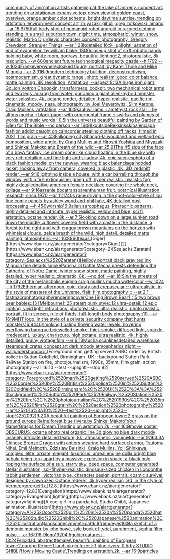 [community of animation artists gathering at the lake of annecy. concept art. trending on artstation](https://www.ebank.nz/aiartgenerator?category=community%2520of%2520animation%2520artists%2520gathering%2520at%2520the%2520lake%2520of%2520annecy.%2520concept%2520art.%2520trending%2520on%2520artstation)[an expansive top-down view of golden coast, overview, orange amber color scheme, bright daytime sunrise, trending on artstation, environment concept art, miyazaki, gihbli, greg rutkowski, amano --ar 16:9](https://www.ebank.nz/aiartgenerator?category=an%2520expansive%2520top-down%2520view%2520of%2520golden%2520coast%2C%2520overview%2C%2520orange%2520amber%2520color%2520scheme%2C%2520bright%2520daytime%2520sunrise%2C%2520trending%2520on%2520artstation%2C%2520environment%2520concept%2520art%2C%2520miyazaki%2C%2520gihbli%2C%2520greg%2520rutkowski%2C%2520amano%2520--ar%252016%3A9)[750](https://www.ebank.nz/aiartgenerator?category=750)[full body shot of humanoid robot android in ragged clothing standing in a small suburban town, night time, atmospheric, winter, snow, realistic, Marko Djurdjevic character concept, photography, Gregory Crewdson, Stranger Things, —ar 1:2](https://www.ebank.nz/aiartgenerator?category=full%2520body%2520shot%2520of%2520humanoid%2520robot%2520android%2520in%2520ragged%2520clothing%2520standing%2520in%2520a%2520small%2520suburban%2520town%2C%2520night%2520time%2C%2520atmospheric%2C%2520winter%2C%2520snow%2C%2520realistic%2C%2520Marko%2520Djurdjevic%2520character%2520concept%2C%2520photography%2C%2520Gregory%2520Crewdson%2C%2520Stranger%2520Things%2C%2520%E2%80%94ar%25201%3A2)[8k](https://www.ebank.nz/aiartgenerator?category=8k)[detailed,](https://www.ebank.nz/aiartgenerator?category=detailed%2C)[16:9](https://www.ebank.nz/aiartgenerator?category=16%3A9)[--uplight](https://www.ebank.nz/aiartgenerator?category=--uplight)[illustration of end of evangelion by william blake, 1800](https://www.ebank.nz/aiartgenerator?category=illustration%2520of%2520end%2520of%2520evangelion%2520by%2520william%2520blake%2C%25201800)[closeup shot of soft robotic hands holding baby, white room, godrays, beautiful lighting::2, photorealistic, 8k resolution, --w 600](https://www.ebank.nz/aiartgenerator?category=closeup%2520shot%2520of%2520soft%2520robotic%2520hands%2520holding%2520baby%2C%2520white%2520room%2C%2520godrays%2C%2520beautiful%2520lighting%3A%3A2%2C%2520photorealistic%2C%25208k%2520resolution%2C%2520--w%2520600)[ancient future technological megacity castle --h 1792 --w 1024](https://www.ebank.nz/aiartgenerator?category=ancient%2520future%2520technological%2520megacity%2520castle%2520--h%25201792%2520--w%25201024)[Frank](https://www.ebank.nz/aiartgenerator?category=Frank)[everywhere](https://www.ebank.nz/aiartgenerator?category=everywhere)[cloaked figure, portrait, by Karel Thole and Mike Mignola --ar 2:3](https://www.ebank.nz/aiartgenerator?category=cloaked%2520figure%2C%2520portrait%2C%2520by%2520Karel%2520Thole%2520and%2520Mike%2520Mignola%2520--ar%25202%3A3)[16:9](https://www.ebank.nz/aiartgenerator?category=16%3A9)[modern technology building, deconstructivism, postmodernism, great dynamic range, photo realism, good color balance, matte painting, 8K resolution, Artstation, --aspect 8:13](https://www.ebank.nz/aiartgenerator?category=modern%2520technology%2520building%2C%2520deconstructivism%2C%2520postmodernism%2C%2520great%2520dynamic%2520range%2C%2520photo%2520realism%2C%2520good%2520color%2520balance%2C%2520matte%2520painting%2C%25208K%2520resolution%2C%2520Artstation%2C%2520--aspect%25208%3A13)[A huge iron giant, GoLion Voltron Chogokin, transformers, cockpit, two mechanical robot arms and two legs, arising from water, punching a giant alien-hybrid monster, water splashes, 4k, octane render, detailed, hyper-realistic, pacific rim, cinematic, moody, nasa, photography by Joel Meyerowitz, Slim Aarons, Craig Mullens, artstation, --ar 16:9](https://www.ebank.nz/aiartgenerator?category=A%2520huge%2520iron%2520giant%2C%2520GoLion%2520Voltron%2520Chogokin%2C%2520transformers%2C%2520cockpit%2C%2520two%2520mechanical%2520robot%2520arms%2520and%2520two%2520legs%2C%2520arising%2520from%2520water%2C%2520punching%2520a%2520giant%2520alien-hybrid%2520monster%2C%2520water%2520splashes%2C%25204k%2C%2520octane%2520render%2C%2520detailed%2C%2520hyper-realistic%2C%2520pacific%2520rim%2C%2520cinematic%2C%2520moody%2C%2520nasa%2C%2520photography%2520by%2520Joel%2520Meyerowitz%2C%2520Slim%2520Aarons%2C%2520Craig%2520Mullens%2C%2520artstation%2C%2520--ar%252016%3A9)[saul williams :: amethyst rock star :: by alfons mucha :: black paper with ornemental frame :: swirls and plumes of words and music words ::0.5](https://www.ebank.nz/aiartgenerator?category=saul%2520williams%2520%3A%3A%2520amethyst%2520rock%2520star%2520%3A%3A%2520by%2520alfons%2520mucha%2520%3A%3A%2520black%2520paper%2520with%2520ornemental%2520frame%2520%3A%3A%2520swirls%2520and%2520plumes%2520of%2520words%2520and%2520music%2520words%2520%3A%3A0.5)[In  the universe beautiful painting by Garden of Eden for The Bible --no person --ar 16:9](https://www.ebank.nz/aiartgenerator?category=In%2520%2520the%2520universe%2520beautiful%2520painting%2520by%2520Garden%2520of%2520Eden%2520for%2520The%2520Bible%2520--no%2520person%2520--ar%252016%3A9)[8k](https://www.ebank.nz/aiartgenerator?category=8k)[outside](https://www.ebank.nz/aiartgenerator?category=outside)[Beksinkski](https://www.ebank.nz/aiartgenerator?category=Beksinkski)[balenciaga fashion addict caught on camcorder stealing clothing off racks, filmed in 2021, film grain --ar 4:3](https://www.ebank.nz/aiartgenerator?category=balenciaga%2520fashion%2520addict%2520caught%2520on%2520camcorder%2520stealing%2520clothing%2520off%2520racks%2C%2520filmed%2520in%25202021%2C%2520film%2520grain%2520--ar%25204%3A3)[Falköping city](https://www.ebank.nz/aiartgenerator?category=Falk%C3%B6ping%2520city)[Shangri-la woodland and wetland,epic composition, wide angle, by Craig Mullins and Hiroshi Yoshida and Miyazaki and Shinkai Makoto and Breath of the wild --ar 25:9](https://www.ebank.nz/aiartgenerator?category=Shangri-la%2520woodland%2520and%2520wetland%2Cepic%2520composition%2C%2520wide%2520angle%2C%2520by%2520Craig%2520Mullins%2520and%2520Hiroshi%2520Yoshida%2520and%2520Miyazaki%2520and%2520Shinkai%2520Makoto%2520and%2520Breath%2520of%2520the%2520wild%2520--ar%252025%3A9)[1](https://www.ebank.nz/aiartgenerator?category=1)[The 45 side of the face of a boy](https://www.ebank.nz/aiartgenerator?category=The%252045%2520side%2520of%2520the%2520face%2520of%2520a%2520boy)[A fantacy  ice cream cone like cloud floating in the blue sky with very rich detailing and fine light and shadow, 4k, epic scenes](https://www.ebank.nz/aiartgenerator?category=A%2520fantacy%2520%2520ice%2520cream%2520cone%2520like%2520cloud%2520floating%2520in%2520the%2520blue%2520sky%2520with%2520very%2520rich%2520detailing%2520and%2520fine%2520light%2520and%2520shadow%2C%25204k%2C%2520epic%2520scenes)[photo of a black fashion model on the runway, wearing black balenciaga hooded jacket, looking away from camera, covered in plastic, 4K, 3D, redshift render, —ar 9:16](https://www.ebank.nz/aiartgenerator?category=photo%2520of%2520a%2520black%2520fashion%2520model%2520on%2520the%2520runway%2C%2520wearing%2520black%2520balenciaga%2520hooded%2520jacket%2C%2520looking%2520away%2520from%2520camera%2C%2520covered%2520in%2520plastic%2C%25204K%2C%25203D%2C%2520redshift%2520render%2C%2520%E2%80%94ar%25209%3A16)[lightning inside a house, with a car barrelling through the window, with a fire extinguisher going off, hyper realistic, realistic fog, highly detailed](https://www.ebank.nz/aiartgenerator?category=lightning%2520inside%2520a%2520house%2C%2520with%2520a%2520car%2520barrelling%2520through%2520the%2520window%2C%2520with%2520a%2520fire%2520extinguisher%2520going%2520off%2C%2520hyper%2520realistic%2C%2520realistic%2520fog%2C%2520highly%2520detailed)[native american female necklace covering the whole neck, collage —ar 9:16](https://www.ebank.nz/aiartgenerator?category=native%2520american%2520female%2520necklace%2520covering%2520the%2520whole%2520neck%2C%2520collage%2520%E2%80%94ar%25209%3A16)[arsenie boca](https://www.ebank.nz/aiartgenerator?category=arsenie%2520boca)[transparent](https://www.ebank.nz/aiartgenerator?category=transparent)[human fruit, botanical illustration, research, circa 1970 --ar 11:17](https://www.ebank.nz/aiartgenerator?category=human%2520fruit%2C%2520botanical%2520illustration%2C%2520research%2C%2520circa%25201970%2520--ar%252011%3A17)[40s race driving in the spot-color-style of lou fine comic panels by ashley wood and phil hale, 4K detailed post processing —h 450](https://www.ebank.nz/aiartgenerator?category=40s%2520race%2520driving%2520in%2520the%2520spot-color-style%2520of%2520lou%2520fine%2520comic%2520panels%2520by%2520ashley%2520wood%2520and%2520phil%2520hale%2C%25204K%2520detailed%2520post%2520processing%2520%E2%80%94h%2520450)[worship](https://www.ebank.nz/aiartgenerator?category=worship)[16:9](https://www.ebank.nz/aiartgenerator?category=16%3A9)[alien sarcophagus, Pharaonic patterns, highly detailed and intricate, hyper realistic, yellow and blue, sci fi, artstation, octane render, 8k --ar 7:5](https://www.ebank.nz/aiartgenerator?category=alien%2520sarcophagus%2C%2520Pharaonic%2520patterns%2C%2520highly%2520detailed%2520and%2520intricate%2C%2520hyper%2520realistic%2C%2520yellow%2520and%2520blue%2C%2520sci%2520fi%2C%2520artstation%2C%2520octane%2520render%2C%25208k%2520--ar%25207%3A5)[looking down on a large sunken road down the middle, a flower covered field with a castle in the distance, a forest to the right and with craggy brown mountains on the horizon with whimsical clouds, zelda breath of the wild, high detail, detailed matte painting, atmospheric --ar 16:8](https://www.ebank.nz/aiartgenerator?category=looking%2520down%2520on%2520a%2520large%2520sunken%2520road%2520down%2520the%2520middle%2C%2520a%2520flower%2520covered%2520field%2520with%2520a%2520castle%2520in%2520the%2520distance%2C%2520a%2520forest%2520to%2520the%2520right%2520and%2520with%2520craggy%2520brown%2520mountains%2520on%2520the%2520horizon%2520with%2520whimsical%2520clouds%2C%2520zelda%2520breath%2520of%2520the%2520wild%2C%2520high%2520detail%2C%2520detailed%2520matte%2520painting%2C%2520atmospheric%2520--ar%252016%3A8)[960](https://www.ebank.nz/aiartgenerator?category=960)[texas.](https://www.ebank.nz/aiartgenerator?category=texas.)[Giger](https://www.ebank.nz/aiartgenerator?category=Giger)[2](https://www.ebank.nz/aiartgenerator?category=2)[Seajacks Zaratan](https://www.ebank.nz/aiartgenerator?category=Seajacks%2520Zaratan)[1](https://www.ebank.nz/aiartgenerator?category=1)[Hellboy portrait black grey red ink Mignola fine details smoke](https://www.ebank.nz/aiartgenerator?category=Hellboy%2520portrait%2520black%2520grey%2520red%2520ink%2520Mignola%2520fine%2520details%2520smoke)[Paris](https://www.ebank.nz/aiartgenerator?category=Paris)[hair](https://www.ebank.nz/aiartgenerator?category=hair)[3 battle Mecha priests defending the  Cathedral of Notre Dame, winter snow storm, matte painting, highly detailed, hyper realistic, cinematic, 8k, --no dof, --ar 16:9](https://www.ebank.nz/aiartgenerator?category=3%2520battle%2520Mecha%2520priests%2520defending%2520the%2520%2520Cathedral%2520of%2520Notre%2520Dame%2C%2520winter%2520snow%2520storm%2C%2520matte%2520painting%2C%2520highly%2520detailed%2C%2520hyper%2520realistic%2C%2520cinematic%2C%25208k%2C%2520--no%2520dof%2C%2520--ar%252016%3A9)[in the streets of the city of the melancholic enigma craig mullins mucha watercolor --w 1024 --h 1792](https://www.ebank.nz/aiartgenerator?category=in%2520the%2520streets%2520of%2520the%2520city%2520of%2520the%2520melancholic%2520enigma%2520craig%2520mullins%2520mucha%2520watercolor%2520--w%25201024%2520--h%25201792)[Ethernian afternoon, epic,  dusty and crepuscular :: ultrarealistic,  in the style of masters of the Universe, flair, film photography :: --ar 2:1](https://www.ebank.nz/aiartgenerator?category=Ethernian%2520afternoon%2C%2520epic%2C%2520%2520dusty%2520and%2520crepuscular%2520%3A%3A%2520ultrarealistic%2C%2520%2520in%2520the%2520style%2520of%2520masters%2520of%2520the%2520Universe%2C%2520flair%2C%2520film%2520photography%2520%3A%3A%2520--ar%25202%3A1)[--fast](https://www.ebank.nz/aiartgenerator?category=--fast)[macrophotography](https://www.ebank.nz/aiartgenerator?category=macrophotography)[rendering](https://www.ebank.nz/aiartgenerator?category=rendering)[cover](https://www.ebank.nz/aiartgenerator?category=cover)[One [Big Brown Bear]::15 two brown bear babies::13 [Melbourne]::25 steam punk style::12 ultra-detail::12 epic lighting, vivid light refractions, photorealistic, ultra realistic, photo realistic, portrait, fit in screen, rule of thirds, full-length body photography::10 —ar 16:9](https://www.ebank.nz/aiartgenerator?category=One%2520%5BBig%2520Brown%2520Bear%5D%3A%3A15%2520two%2520brown%2520bear%2520babies%3A%3A13%2520%5BMelbourne%5D%3A%3A25%2520steam%2520punk%2520style%3A%3A12%2520ultra-detail%3A%3A12%2520epic%2520lighting%2C%2520vivid%2520light%2520refractions%2C%2520photorealistic%2C%2520ultra%2520realistic%2C%2520photo%2520realistic%2C%2520portrait%2C%2520fit%2520in%2520screen%2C%2520rule%2520of%2520thirds%2C%2520full-length%2520body%2520photography%3A%3A10%2520%E2%80%94ar%252016%3A9)[MHT logo, in the style of a private security company that hunts monsters](https://www.ebank.nz/aiartgenerator?category=MHT%2520logo%2C%2520in%2520the%2520style%2520of%2520a%2520private%2520security%2520company%2520that%2520hunts%2520monsters)[16:9](https://www.ebank.nz/aiartgenerator?category=16%3A9)[440](https://www.ebank.nz/aiartgenerator?category=440)[smoking floating flowing water jewels. hovering overflowing baroque bejewelled smoke. thick smoke, diffused light, sparkle, irredescent, luxury, chariscuro. high octane. ultra realistic. 4k. highly detailled. grainy vintage film --ar 9:13](https://www.ebank.nz/aiartgenerator?category=smoking%2520floating%2520flowing%2520water%2520jewels.%2520hovering%2520overflowing%2520baroque%2520bejewelled%2520smoke.%2520thick%2520smoke%2C%2520diffused%2520light%2C%2520sparkle%2C%2520irredescent%2C%2520luxury%2C%2520chariscuro.%2520high%2520octane.%2520ultra%2520realistic.%25204k.%2520highly%2520detailled.%2520grainy%2520vintage%2520film%2520--ar%25209%3A13)[Mucha,](https://www.ebank.nz/aiartgenerator?category=Mucha%2C)[scanlines](https://www.ebank.nz/aiartgenerator?category=scanlines)[detailed warehouse steampunk crates concept art dark moody atmospherics night --wallpaper](https://www.ebank.nz/aiartgenerator?category=detailed%2520warehouse%2520steampunk%2520crates%2520concept%2520art%2520dark%2520moody%2520atmospherics%2520night%2520--wallpaper)[shop](https://www.ebank.nz/aiartgenerator?category=shop)[door.](https://www.ebank.nz/aiartgenerator?category=door.)[Foreground man getting served ASBO order by British police in Sutton Coldfield, Birmingham, UK :: background Sutton Park Railway Station on fire, photojournalism, 1990s, 35mm, film grain, action photography --ar 16:10 --test --uplight --stop 92](https://www.ebank.nz/aiartgenerator?category=Foreground%2520man%2520getting%2520served%2520ASBO%2520order%2520by%2520British%2520police%2520in%2520Sutton%2520Coldfield%2C%2520Birmingham%2C%2520UK%2520%3A%3A%2520background%2520Sutton%2520Park%2520Railway%2520Station%2520on%2520fire%2C%2520photojournalism%2C%25201990s%2C%252035mm%2C%2520film%2520grain%2C%2520action%2520photography%2520--ar%252016%3A10%2520--test%2520--uplight%2520--stop%252092)[9:20](https://www.ebank.nz/aiartgenerator?category=9%3A20)[A beautiful painting of European town::2,grass on the ground,europe Reine,forest,blue rivers,by Shinkai Makoto'Your Name'Grasps for Dream,Trending on artstation,2k, --ar 16:9](https://www.ebank.nz/aiartgenerator?category=A%2520beautiful%2520painting%2520of%2520European%2520town%3A%3A2%2Cgrass%2520on%2520the%2520ground%2Ceurope%2520Reine%2Cforest%2Cblue%2520rivers%2Cby%2520Shinkai%2520Makoto%27Your%2520Name%27Grasps%2520for%2520Dream%2CTrending%2520on%2520artstation%2C2k%2C%2520--ar%252016%3A9)[movie poster, OBSCURUS, octane photo real organic line 3d glowing blue dark moody insanely intricate detailed texture, 8k, atmospheric, volumetric --ar 9:16](https://www.ebank.nz/aiartgenerator?category=movie%2520poster%2C%2520OBSCURUS%2C%2520octane%2520photo%2520real%2520organic%2520line%25203d%2520glowing%2520blue%2520dark%2520moody%2520insanely%2520intricate%2520detailed%2520texture%2C%25208k%2C%2520atmospheric%2C%2520volumetric%2520--ar%25209%3A16)[3:3](https://www.ebank.nz/aiartgenerator?category=3%3A3)[A Chinese Bronze Dragon with antlers wearing hard-surfaced armor, Tsutomu Nihei, Emil Melmoth, Zdzislaw Belsinki, Craig Mullins, Yoji Shinkawa, complex, elite, ornate, elegant, luxurious, unreal engine,](https://www.ebank.nz/aiartgenerator?category=A%2520Chinese%2520Bronze%2520Dragon%2520with%2520antlers%2520wearing%2520hard-surfaced%2520armor%2C%2520Tsutomu%2520Nihei%2C%2520Emil%2520Melmoth%2C%2520Zdzislaw%2520Belsinki%2C%2520Craig%2520Mullins%2C%2520Yoji%2520Shinkawa%2C%2520complex%2C%2520elite%2C%2520ornate%2C%2520elegant%2C%2520luxurious%2C%2520unreal%2520engine%2C)[](https://www.ebank.nz/aiartgenerator?category=)[doll](https://www.ebank.nz/aiartgenerator?category=doll)[a bright blue nebula being torn apart by a massive explosion in space, a black hole ripping the surface of a sun, starry sky, deep space, computer generated stellar illustration, sci-fi](https://www.ebank.nz/aiartgenerator?category=a%2520bright%2520blue%2520nebula%2520being%2520torn%2520apart%2520by%2520a%2520massive%2520explosion%2520in%2520space%2C%2520a%2520black%2520hole%2520ripping%2520the%2520surface%2520of%2520a%2520sun%2C%2520starry%2520sky%2C%2520deep%2520space%2C%2520computer%2520generated%2520stellar%2520illustration%2C%2520sci-fi)[hyper-realistic dinosaur-sized chicken in London](https://www.ebank.nz/aiartgenerator?category=hyper-realistic%2520dinosaur-sized%2520chicken%2520in%2520London)[the rabbit gentlemen, victorian type, character design, portrait, cosmic survival, designed by sawoozer+Octane rederer, 4k hyper realism, 3d, in the style of Vermeer](https://www.ebank.nz/aiartgenerator?category=the%2520rabbit%2520gentlemen%2C%2520victorian%2520type%2C%2520character%2520design%2C%2520portrait%2C%2520cosmic%2520survival%2C%2520designed%2520by%2520sawoozer%2BOctane%2520rederer%2C%25204k%2520hyper%2520realism%2C%25203d%2C%2520in%2520the%2520style%2520of%2520Vermeer)[gor](https://www.ebank.nz/aiartgenerator?category=gor)[crucifix.](https://www.ebank.nz/aiartgenerator?category=crucifix.)[f2.8.](https://www.ebank.nz/aiartgenerator?category=f2.8.)[Evangelion](https://www.ebank.nz/aiartgenerator?category=Evangelion)[lighting](https://www.ebank.nz/aiartgenerator?category=lighting)[A cool girl in a panda hat, Studio Ghibli, Japanese animation, illustration](https://www.ebank.nz/aiartgenerator?category=A%2520cool%2520girl%2520in%2520a%2520panda%2520hat%2C%2520Studio%2520Ghibli%2C%2520Japanese%2520animation%2C%2520illustration)[landscape](https://www.ebank.nz/aiartgenerator?category=landscape)[symmetrical](https://www.ebank.nz/aiartgenerator?category=symmetrical)[16:9](https://www.ebank.nz/aiartgenerator?category=16%3A9)[friend](https://www.ebank.nz/aiartgenerator?category=friend)[eyes](https://www.ebank.nz/aiartgenerator?category=eyes)[16:9](https://www.ebank.nz/aiartgenerator?category=16%3A9)[a sketch of a demonic monster by john howe, syle book of tyriel, parchment, sephia filter, noise, --ar 16:9](https://www.ebank.nz/aiartgenerator?category=a%2520sketch%2520of%2520a%2520demonic%2520monster%2520by%2520john%2520howe%2C%2520syle%2520book%2520of%2520tyriel%2C%2520parchment%2C%2520sephia%2520filter%2C%2520noise%2C%2520--ar%252016%3A9)[16:9](https://www.ebank.nz/aiartgenerator?category=16%3A9)[logo](https://www.ebank.nz/aiartgenerator?category=logo)[1920](https://www.ebank.nz/aiartgenerator?category=1920)[4:5](https://www.ebank.nz/aiartgenerator?category=4%3A5)[gold](https://www.ebank.nz/aiartgenerator?category=gold)[creatures」](https://www.ebank.nz/aiartgenerator?category=creatures%E3%80%8D)[18:24](https://www.ebank.nz/aiartgenerator?category=18%3A24)[Felicidad::abstract](https://www.ebank.nz/aiartgenerator?category=Felicidad%3A%3Aabstract)[female](https://www.ebank.nz/aiartgenerator?category=female)[A beautiful painting of European town::2,europe Reine::1,larch virgin forest::1,blue rivers::0.5,by STUDIO GHIBLI'Howls Moving Castle',Trending on artstation,2k, --ar 16:9](https://www.ebank.nz/aiartgenerator?category=A%2520beautiful%2520painting%2520of%2520European%2520town%3A%3A2%2Ceurope%2520Reine%3A%3A1%2Clarch%2520virgin%2520forest%3A%3A1%2Cblue%2520rivers%3A%3A0.5%2Cby%2520STUDIO%2520GHIBLI%27Howls%2520Moving%2520Castle%27%2CTrending%2520on%2520artstation%2C2k%2C%2520--ar%252016%3A9)[particles](https://www.ebank.nz/aiartgenerator?category=particles)